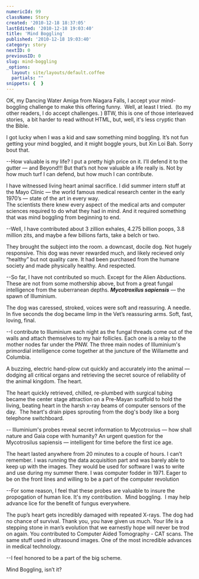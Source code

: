 ```yaml
---
numericId: 99
className: Story
created: '2010-12-18 18:37:05'
lastEdited: '2010-12-18 19:03:40'
title: 'Mind Boggling'
published: '2010-12-18 19:03:40'
category: story
nextID: 0
previousID: 0
slug: mind-boggling
_options:
  layout: site/layouts/default.coffee
  partials: ""
snippets: {  }
---
```

OK, my Dancing Water Amiga from Niagara Falls, I accept your mind-boggling challenge to make this offering funny. &nbsp;Well, at least I tried. &nbsp;(to my other readers, I do accept challenges. ) BTW, this is one of those interleaved stories, &nbsp;a bit harder to read without HTML, but, well, it's less cryptic than the Bible.

I got lucky when I was a kid and saw something mind boggling. It&rsquo;s not fun getting your mind boggled, and it might boggle yours, but Xin Loi Bah. Sorry bout that.

--How valuable is my life? I put a pretty high price on it. I&rsquo;ll defend it to the gutter &mdash; and Beyond!!! But that&rsquo;s not how valuable a life really is. Not by how much turf I can defend, but how much I can contribute.

I have witnessed living heart animal sacrifice. I did summer intern stuff at the Mayo Clinic &mdash; the world famous medical research center in the early 1970&rsquo;s &mdash; state of the art in every way.  
The scientists there knew every aspect of the medical arts and computer sciences required to do what they had in mind. And it required something that was mind boggling from beginning to end.

--Well, I have contributed about 3 zillion exhales, 4.275 billion poops, 3.8 million zits, and maybe a few billions farts, take a belch or two.

They brought the subject into the room. a downcast, docile dog. Not hugely responsive. This dog was never rewarded much, and likely recieved only &ldquo;healthy&rdquo; but not quality care. It had been purchased from the humane society and made physically healthy. And respected.

--So far, I have not contributed so much. Except for the Alien Abductions. These are not from some mothership above, but from a great fungal intelligence from the suberranean depths. **_Mycotroxilus sapiensis_** &mdash; the spawn of Illuminium.

The dog was caressed, stroked, voices were soft and reassuring. A needle. In five seconds the dog became limp in the Vet&rsquo;s reassuring arms. Soft, fast, loving, final.

--I contribute to&nbsp;Illuminium&nbsp;each night as the fungal threads come out of the walls and attach themselves to my hair follicles. Each one is a relay to the mother nodes far under the PNW. The three main nodes of&nbsp;Illuminium's&nbsp; primordial intelligence come together at the juncture of the Willamette and Columbia.

A buzzing, electric hand-plow cut quickly and accurately into the animal &mdash; dodging all critical organs and retrieving the secret source of reliability of the animal kingdom. The heart.

The heart quickly retrieved, chilled, re-plumbed with surgical tubing became the center stage attraction on a Pre-Mayan scaffold to hold the living, beating heart in the harsh x-ray beams of computer sensors of the day. &nbsp;The heart's drain pipes sprouting from the dog's body like a borg telephone switchboard.

--&nbsp;Illuminium's&nbsp;probes reveal secret information to Mycotroxius &mdash; how shall nature and Gaia cope with humanity? An urgent question for the Mycotrosilus sapiensis &mdash; intelligent for time before the first ice age.

The heart lasted anywhere from 20 minutes to a couple of hours. I can&rsquo;t remember. I was running the data acquisition part and was barely able to keep up with the images. They would be used for software I was to write and use during my summer there. I was computer fodder in 1971. Eager to be on the front lines and willing to be a part of the computer revolution

--For some reason, I feel that these probes are valuable to insure the propogation of human lice. It's my contribution. &nbsp;Mind boggling. &nbsp;I may help advance lice for the benefit of fungus everywhere.

The pup&rsquo;s heart gets incredibly damaged with repeated X-rays. The dog had no chance of survival. Thank you, you have given us much. Your life is a stepping stone in man&rsquo;s evolution that we earnestly hope will never be trod on again. You contributed to Computer Aided Tomography - CAT scans. The same stuff used in ultrasound images. One of the most incredible advances in medical technology.

--I feel honored to be a part of the big scheme.

Mind Boggling, isn&rsquo;t it?

